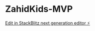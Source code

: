 # ZahidKids-MVP

[Edit in StackBlitz next generation editor ⚡️](https://stackblitz.com/~/github.com/Shahid-khan5/ZahidKids-MVP)
